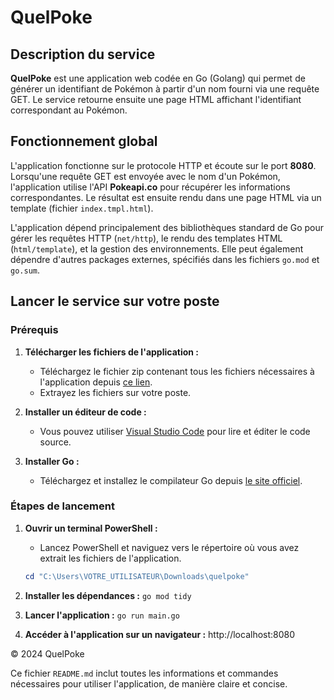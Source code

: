 # QuelPoke

## Description du service

**QuelPoke** est une application web codée en Go (Golang) qui permet de générer un identifiant de Pokémon à partir d'un nom fourni via une requête GET. Le service retourne ensuite une page HTML affichant l'identifiant correspondant au Pokémon.

## Fonctionnement global

L'application fonctionne sur le protocole HTTP et écoute sur le port **8080**. Lorsqu'une requête GET est envoyée avec le nom d'un Pokémon, l'application utilise l'API **Pokeapi.co** pour récupérer les informations correspondantes. Le résultat est ensuite rendu dans une page HTML via un template (fichier `index.tmpl.html`).

L'application dépend principalement des bibliothèques standard de Go pour gérer les requêtes HTTP (`net/http`), le rendu des templates HTML (`html/template`), et la gestion des environnements. Elle peut également dépendre d'autres packages externes, spécifiés dans les fichiers `go.mod` et `go.sum`.

## Lancer le service sur votre poste

### Prérequis

1. **Télécharger les fichiers de l'application :**
   - Téléchargez le fichier zip contenant tous les fichiers nécessaires à l'application depuis [ce lien](https://storage.googleapis.com/quelpoke/quelpoke.zip).
   - Extrayez les fichiers sur votre poste.

2. **Installer un éditeur de code :**
   - Vous pouvez utiliser [Visual Studio Code](https://code.visualstudio.com/Download) pour lire et éditer le code source.

3. **Installer Go :**
   - Téléchargez et installez le compilateur Go depuis [le site officiel](https://go.dev/dl/).

### Étapes de lancement

1. **Ouvrir un terminal PowerShell :**
   - Lancez PowerShell et naviguez vers le répertoire où vous avez extrait les fichiers de l'application.

   ```powershell
   cd "C:\Users\VOTRE_UTILISATEUR\Downloads\quelpoke"
2. **Installer les dépendances :**
   ```go mod tidy```
3. **Lancer l'application :**
   ```go run main.go```
4. **Accéder à l'application sur un navigateur :**
    http://localhost:8080

© 2024 QuelPoke

Ce fichier `README.md` inclut toutes les informations et commandes nécessaires pour utiliser l'application, de manière claire et concise.